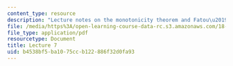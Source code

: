 ```yaml
---
content_type: resource
description: "Lecture notes on the monotonicity theorem and Fatou\u2019s Lemma."
file: /media/https%3A/open-learning-course-data-rc.s3.amazonaws.com/18-102-introduction-to-functional-analysis-spring-2009/b4538bf5ba1075ccb122886f32d0fa93_MIT18_102s09_lec07.pdf
file_type: application/pdf
resourcetype: Document
title: Lecture 7
uid: b4538bf5-ba10-75cc-b122-886f32d0fa93
---
```

